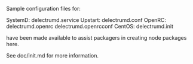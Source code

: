 Sample configuration files for:

SystemD: delectrumd.service
Upstart: delectrumd.conf
OpenRC:  delectrumd.openrc
         delectrumd.openrcconf
CentOS:  delectrumd.init

have been made available to assist packagers in creating node packages here.

See doc/init.md for more information.
